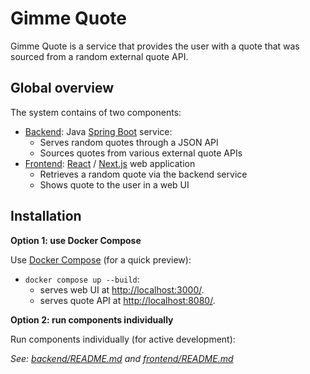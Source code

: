 # Gimme Quote

Gimme Quote is a service that provides the user with a quote that was sourced from a random external quote API.

## Global overview

The system contains of two components:

- [Backend](./backend): Java [Spring Boot](https://spring.io/projects/spring-boot) service:
  - Serves random quotes through a JSON API
  - Sources quotes from various external quote APIs
- [Frontend](./frontend): [React](https://react.dev/) / [Next.js](https://nextjs.org/) web application
  - Retrieves a random quote via the backend service
  - Shows quote to the user in a web UI

## Installation

**Option 1: use Docker Compose**

Use [Docker Compose](https://docs.docker.com/compose/) (for a quick preview):
- `docker compose up --build`:
  - serves web UI at [http://localhost:3000/](http://localhost:3000/).
  - serves quote API at [http://localhost:8080/](http://localhost:8080/).

**Option 2: run components individually**

Run components individually (for active development):

*See: [backend/README.md](./backend/README.md) and [frontend/README.md](./frontend/README.md)*
